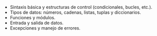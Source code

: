 - Sintaxis básica y estructuras de control (condicionales, bucles, etc.).
- Tipos de datos: números, cadenas, listas, tuplas y diccionarios.
- Funciones y módulos.
- Entrada y salida de datos.
- Excepciones y manejo de errores.
